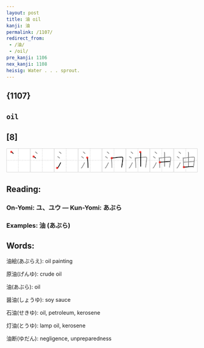 ```yaml
---
layout: post
title: 油 oil
kanji: 油
permalink: /1107/
redirect_from:
 - /油/
 - /oil/
pre_kanji: 1106
nex_kanji: 1108
heisig: Water . . . sprout.
---
```


## {1107}

## `oil`

## [8]

<div class="stroke"><img src="../images/E6B2B9.png" /></div>

## Reading:

### On-Yomi: ユ、ユウ &mdash; Kun-Yomi: あぶら

### Examples: 油 (あぶら)

## Words:

油絵(あぶらえ): oil painting

原油(げんゆ): crude oil

油(あぶら): oil

醤油(しょうゆ): soy sauce

石油(せきゆ): oil, petroleum, kerosene

灯油(とうゆ): lamp oil, kerosene

油断(ゆだん): negligence, unpreparedness
